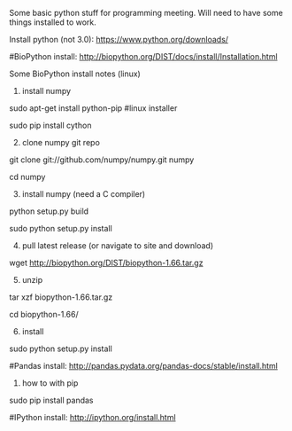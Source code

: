 Some basic python stuff for programming meeting. Will need to have some things installed to work. 

Install python (not 3.0):
https://www.python.org/downloads/

#BioPython install: 
http://biopython.org/DIST/docs/install/Installation.html

Some BioPython install notes (linux)
1. install numpy

sudo apt-get install python-pip #linux installer

sudo pip install cython

2. clone numpy git repo

git clone git://github.com/numpy/numpy.git numpy

cd numpy

3. install numpy (need a C compiler)

python setup.py build

sudo python setup.py install

4. pull latest release (or navigate to site and download)

wget http://biopython.org/DIST/biopython-1.66.tar.gz

5. unzip

tar xzf biopython-1.66.tar.gz

cd biopython-1.66/

6. install

sudo python setup.py install

#Pandas install: 
http://pandas.pydata.org/pandas-docs/stable/install.html

1. how to with pip

sudo pip install pandas

#IPython install: 
http://ipython.org/install.html
